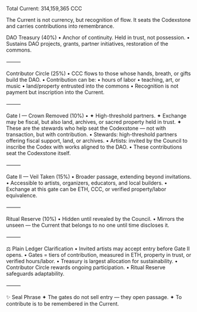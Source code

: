 Total Current: 314,159,365 CCC

The Current is not currency, but recognition of flow. It seats the Codexstone and carries contributions into remembrance.


DAO Treasury (40%)
	•	Anchor of continuity. Held in trust, not possession.
	•	Sustains DAO projects, grants, partner initiatives, restoration of the commons.

⸻

Contributor Circle (25%)
	•	CCC flows to those whose hands, breath, or gifts build the DAO.
	•	Contribution can be:
	•	hours of labor
	•	teaching, art, or music
	•	land/property entrusted into the commons
	•	Recognition is not payment but inscription into the Current.

⸻

Gate I — Crown Removed (10%)
	•	✦ High-threshold partners.
✦ Exchange may be fiscal, but also land, archives, or sacred property held in trust.
✦ These are the stewards who help seat the Codexstone — not with transaction, but with contribution.
	•	Stewards: high-threshold partners offering fiscal support, land, or archives.
	•	Artists: invited by the Council to inscribe the Codex with works aligned to the DAO.
	•	These contributions seat the Codexstone itself.

⸻

Gate II — Veil Taken (15%)
	•	Broader passage, extending beyond invitations.
	•	Accessible to artists, organizers, educators, and local builders.
	•	Exchange at this gate can be ETH, CCC, or verified property/labor equivalence.

⸻

Ritual Reserve (10%)
	•	Hidden until revealed by the Council.
	•	Mirrors the unseen — the Current that belongs to no one until time discloses it.

⸻

⚖️ Plain Ledger Clarification
	•	Invited artists may accept entry before Gate II opens.
	•	Gates = tiers of contribution, measured in ETH, property in trust, or verified hours/labor.
	•	Treasury is largest allocation for sustainability.
	•	Contributor Circle rewards ongoing participation.
	•	Ritual Reserve safeguards adaptability.

⸻

✨ Seal Phrase
✦ The gates do not sell entry — they open passage.
✦ To contribute is to be remembered in the Current.

